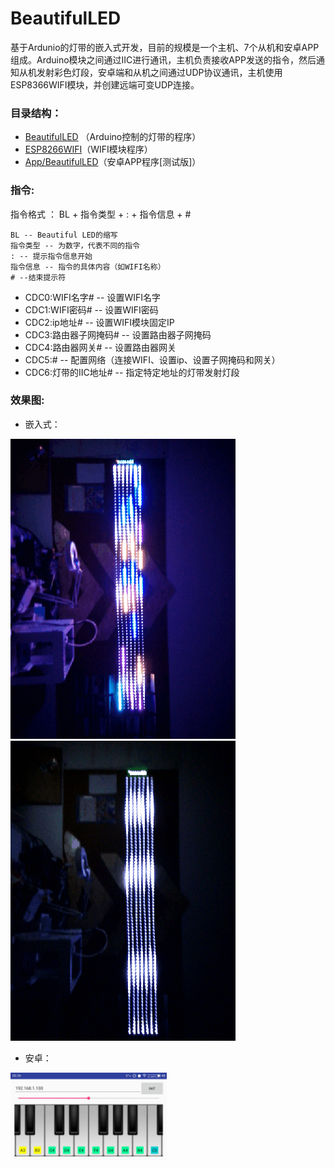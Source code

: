 # BeautifulLED
基于Ardunio的灯带的嵌入式开发，目前的规模是一个主机、7个从机和安卓APP组成。Arduino模块之间通过IIC进行通讯，主机负责接收APP发送的指令，然后通知从机发射彩色灯段，安卓端和从机之间通过UDP协议通讯，主机使用ESP8366WIFI模块，并创建远端可变UDP连接。

### 目录结构：
 - [BeautifulLED](./BeautifulLED) （Arduino控制的灯带的程序）
 - [ESP8266WIFI](./ESP8266WIFI)（WIFI模块程序）
 - [App/BeautifulLED](./App/BeautifulLED)（安卓APP程序[测试版]）

### 指令:
指令格式 ： BL + 指令类型 + : + 指令信息 + #

	BL -- Beautiful LED的缩写
	指令类型 -- 为数字，代表不同的指令
	: -- 提示指令信息开始
	指令信息 -- 指令的具体内容（如WIFI名称）
	# --结束提示符

- CDC0:WIFI名字# -- 设置WIFI名字
- CDC1:WIFI密码# -- 设置WIFI密码
- CDC2:ip地址# -- 设置WIFI模块固定IP
- CDC3:路由器子网掩码# -- 设置路由器子网掩码
- CDC4:路由器网关# -- 设置路由器网关
- CDC5:# -- 配置网络（连接WIFI、设置ip、设置子网掩码和网关）
- CDC6:灯带的IIC地址# -- 指定特定地址的灯带发射灯段

### 效果图:
- 嵌入式：

![1](./img/led1.gif)
![2](./img/led2.gif)
- 安卓：

<img src="./img/android.jpg" style="width: 250px;" alt="">